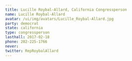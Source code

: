 ```yaml
---
title: Lucille Roybal-Allard, California Congressperson
name: Lucille Roybal-Allard
avatar: /ui/img/avatars/Lucille_Roybal-Allard.jpg
party: democrat
state: california
type: congressperson
lasthall: 2017-02-18
phone: 202-225-1766
never: 
twitter: RepRoybalAllard
---
```

